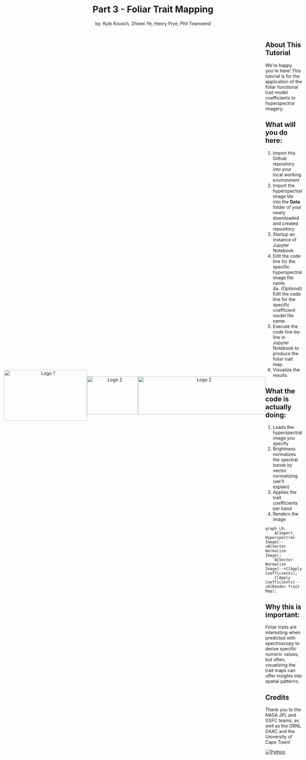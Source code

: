 <h1 align="center">Part 3 - Foliar Trait Mapping</h1>
<div align="center">
by: Kyle Kovach, Zhiwei Ye, Henry Frye, Phil Townsend
  <br />
  <br />
<div align="center">
<div style="display: flex; justify-content: center; align-items: center;">
  <img src="https://brand.wisc.edu/content/uploads/2023/09/vert-w-crest-logo-web-digital-color.png" alt="Logo 1" width="260" height="160";">
  <img src="https://avatars.githubusercontent.com/u/25855722?s=200&v=4" alt="Logo 2" width="160" height="120";">
  <img src="https://upload.wikimedia.org/wikipedia/commons/b/b6/NASA_Jet_Propulsion_Laboratory_%28JPL%29_Logo.webp" alt="Logo 2" width="400" height="120";">
  
<div align="left">

## About This Tutorial

We're happy you're here!  This tutorial is for the application of the foliar functional trait model coefficients to hyperspectral imagery.

## What will you do here:
1. Import this Github repository into your local working environment
2. Import the hyperspectral image tile into the **Data** folder of your newly downloaded and created repository.
3. Startup an instance of Jupyter Notebook
4. Edit the code line for the specific hyperspectral image file name.
</br> 4a. _(Optional)_ Edit the code line for the specific coefficient model file name.
6. Execute the code line-by-line in Jupyter Notebook to produce the foliar trait map.
7. Visualize the results

## What the code is actually doing:
1. Loads the hyperspectral image you specify
2. Brightness normalizes the spectral bands by vector normalizing (we'll explain)
3. Applies the trait coefficients per band
4. Renders the image

```mermaid
graph LR;
    A[Import Hyperspectral Image]-->B[Vector Normalize Image];
    B[Vector Normalize Image]-->C[Apply Coefficients];
    C[Apply Coefficients]-->D[Render Trait Map];
```

## Why this is important:
Foliar traits are interesting when predicted with spectroscopy to derive specific numeric values, but often, visualizing the trait maps can offer insights into spatial patterns.

## Credits
Thank you to the NASA JPL and GSFC teams, as well as the ORNL DAAC and the University of Cape Town!

[![Python][python-shield]][python-url]

<!-- MARKDOWN LINKS & IMAGES -->
[python-shield]: https://img.shields.io/badge/Made%20with-Python-1f425f.svg
[python-url]: https://www.python.org
